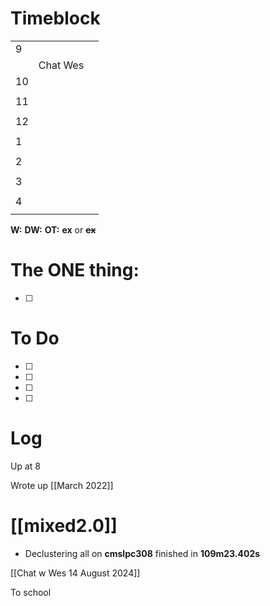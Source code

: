 # Timeblock

|     |          |     |
| --- | -------- | --- |
| 9   |          |     |
|     | Chat Wes |     |
| 10  |          |     |
|     |          |     |
| 11  |          |     |
|     |          |     |
| 12  |          |     |
|     |          |     |
| 1   |          |     |
|     |          |     |
| 2   |          |     |
|     |          |     |
| 3   |          |     |
|     |          |     |
| 4   |          |     |
|     |          |     |

**W:**
**DW:**
**OT:**
**ex** or **~~ex~~**

# The ONE thing: 
- [ ] 


# To Do
- [ ] 
- [ ] 
- [ ] 
- [ ] 


# Log

Up at 8 

Wrote up [[March 2022]]

# [[mixed2.0]]
- Declustering all on **cmslpc308** finished in **109m23.402s**

[[Chat w Wes 14 August 2024]]

To school

